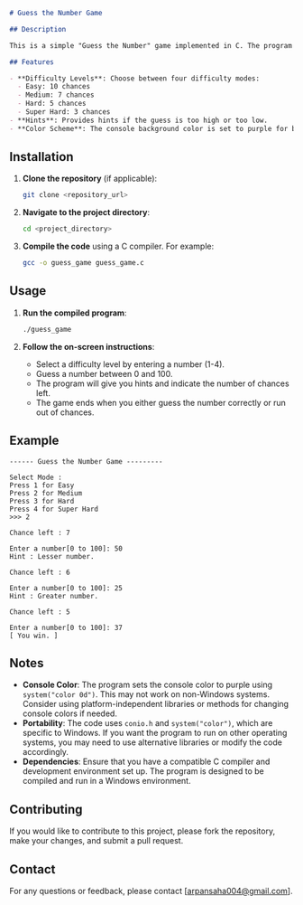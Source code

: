 ```markdown
# Guess the Number Game

## Description

This is a simple "Guess the Number" game implemented in C. The program generates a random number between 0 and 100, and the player has to guess the number within a limited number of chances based on the difficulty level selected. The game provides hints if the guessed number is higher or lower than the target number.

## Features

- **Difficulty Levels**: Choose between four difficulty modes:
  - Easy: 10 chances
  - Medium: 7 chances
  - Hard: 5 chances
  - Super Hard: 3 chances
- **Hints**: Provides hints if the guess is too high or too low.
- **Color Scheme**: The console background color is set to purple for better visibility.
```
## Installation

1. **Clone the repository** (if applicable):
   ```bash
   git clone <repository_url>
   ```

2. **Navigate to the project directory**:
   ```bash
   cd <project_directory>
   ```

3. **Compile the code** using a C compiler. For example:
   ```bash
   gcc -o guess_game guess_game.c
   ```

## Usage

1. **Run the compiled program**:
   ```bash
   ./guess_game
   ```

2. **Follow the on-screen instructions**:
   - Select a difficulty level by entering a number (1-4).
   - Guess a number between 0 and 100.
   - The program will give you hints and indicate the number of chances left.
   - The game ends when you either guess the number correctly or run out of chances.

## Example

```
------ Guess the Number Game ---------

Select Mode : 
Press 1 for Easy
Press 2 for Medium
Press 3 for Hard
Press 4 for Super Hard
>>> 2

Chance left : 7

Enter a number[0 to 100]: 50
Hint : Lesser number.

Chance left : 6

Enter a number[0 to 100]: 25
Hint : Greater number.

Chance left : 5

Enter a number[0 to 100]: 37
[ You win. ]
```

## Notes

- **Console Color**: The program sets the console color to purple using `system("color 0d")`. This may not work on non-Windows systems. Consider using platform-independent libraries or methods for changing console colors if needed.
- **Portability**: The code uses `conio.h` and `system("color")`, which are specific to Windows. If you want the program to run on other operating systems, you may need to use alternative libraries or modify the code accordingly.
- **Dependencies**: Ensure that you have a compatible C compiler and development environment set up. The program is designed to be compiled and run in a Windows environment.

## Contributing

If you would like to contribute to this project, please fork the repository, make your changes, and submit a pull request.

## Contact

For any questions or feedback, please contact [arpansaha004@gmail.com].
